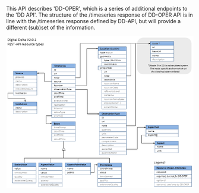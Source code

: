 This API describes 'DD-OPER', which is a series of additional endpoints to the 'DD API'. The structure of the /timeseries response
  of DD-OPER API is in line with the /timeseries response defined by DD-API, but will provide a different (sub)set of the information.

<img src="https://raw.githubusercontent.com/DigitaleDeltaOrg/dd-api/master/documentation/DD-API-2.0-resource-objects.png"/>
